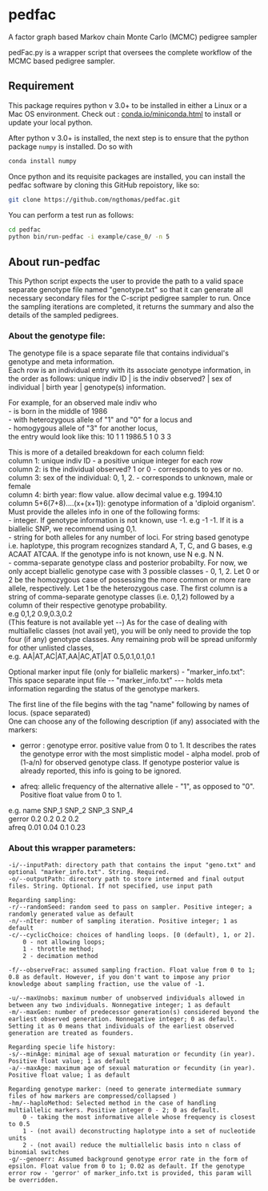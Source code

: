 # pedfac
A factor graph based Markov chain Monte Carlo (MCMC) pedigree sampler

pedFac.py is a wrapper script that oversees the complete workflow of the MCMC based pedigree sampler.

## Requirement

This package requires python v 3.0+ to be installed in either a Linux or a Mac OS environment. Check out : [conda.io/miniconda.html](conda.io/miniconda.html) to install or update your local python.    

After python v 3.0+ is installed, the next step is to ensure that the python package `numpy` is installed.  Do so with

```sh
conda install numpy
```

Once python and its requisite packages are installed, you can install the pedfac software by cloning this
GitHub repoistory, like so:

```sh
git clone https://github.com/ngthomas/pedfac.git
```

You can perform a test run as follows: 

```sh
cd pedfac
python bin/run-pedfac -i example/case_0/ -n 5
```

## About run-pedfac

This Python script expects the user to provide the path to a valid space separate genotype file named "genotype.txt" so that it can generate all necessary secondary files for the C-script pedigree sampler to run. Once the sampling iterations are completed, it returns the summary and also the details of the sampled pedigrees.  

### About the genotype file:
The genotype file is a space separate file that contains individual's genotype and meta information.   
Each row is an individual entry with its associate genotype information, in the order as follows: unique indiv ID | is the indiv observed? | sex of individual | birth year | genotype(s) information.    
  
For example, for an observed male indiv who   
    - is born in the middle of 1986  
    - with heterozygous allele of "1" and "0" for a locus and  
    - homogygous allele of "3" for another locus,  
the entry would look like this: 10 1 1 1986.5 1 0 3 3   

This is more of a detailed breakdown for each column field:  
column 1: unique indiv ID - a positive unique integer for each row  
column 2: is the individual observed? 1 or 0 - corresponds to yes or no.  
column 3: sex of the individual: 0, 1, 2. - corresponds to unknown, male or female   
column 4: birth year: flow value. allow decimal value e.g. 1994.10  
column 5+6(7+8)....(x+(x+1)): genotype information of a 'diploid organism'. Must provide the alleles info in one of the following forms:  
    - integer. If genotype information is not known, use -1. e.g -1 -1. If it is a biallelic SNP, we recommend using 0,1.  
    - string for both alleles for any number of loci. For string based genotype i.e. haplotype, this program recognizes standard A, T, C, and G bases, e.g ACAAT ATCAA. If the genotype info is not known, use N e.g. N N.  
    - comma-separate genotype class and posterior probabilty. For now, we only accept biallelic genotype case with 3 possible classes - 0, 1, 2. Let 0 or 2 be the homozygous case of possessing the more common or more rare allele, respectively. Let 1 be the heterozygous case. The first column is a string of comma-separate genotype classes (i.e. 0,1,2) followed by a column of their respective genotype probability.  
    e.g 0,1,2 0.9,0.3,0.2   
    (This feature is not available yet --) As for the case of dealing with multiallelic classes (not avail yet), you will be only need to provide the top four (if any) genotype classes. Any remaining prob will be spread uniformly for other unlisted classes,   
    e.g. AA|AT,AC|AT,AA|AC,AT|AT 0.5,0.1,0.1,0.1   
  
Optional marker input file (only for biallelic markers) - "marker_info.txt":  
This space separate input file -- "marker_info.txt" --- holds meta information regarding the status of the genotype markers.  

The first line of the file begins with the tag "name" following by names of locus. (space separated)  
One can choose any of the following description (if any) associated with the markers:  

- gerror :  genotype error. positive value from 0 to 1. It describes the rates the genotype error with the most simplistic model - alpha model. prob of (1-a/n) for observed genotype class. If genotype posterior value is already reported, this info is going to be ignored.   

- afreq: allelic frequency of the alternative allele - "1", as opposed to "0". Positive float value from 0 to 1.   
  
e.g.
name SNP_1 SNP_2 SNP_3 SNP_4  
gerror 0.2 0.2 0.2 0.2  
afreq 0.01 0.04 0.1 0.23  
  
### About this wrapper parameters:

    -i/--inputPath: directory path that contains the input "geno.txt" and optional "marker_info.txt". String. Required.
    -o/--outputPath: directory path to store intermed and final output files. String. Optional. If not specified, use input path

    Regarding sampling:
    -r/--randomSeed: random seed to pass on sampler. Positive integer; a randomly generated value as default
    -n/--nIter: number of sampling iteration. Positive integer; 1 as default
    -c/--cyclicChoice: choices of handling loops. [0 (default), 1, or 2].
        0 - not allowing loops;
        1 - throttle method;
        2 - decimation method

    -f/--observeFrac: assumed sampling fraction. Float value from 0 to 1; 0.8 as default. However, if you don't want to impose any prior knowledge about sampling fraction, use the value of -1.

    -u/--maxUnobs: maximum number of unobserved individuals allowed in between any two individuals. Nonnegative integer; 1 as default
    -m/--maxGen: number of predecessor generation(s) considered beyond the earliest observed generation. Nonnegative integer; 0 as default. Setting it as 0 means that individuals of the earliest observed generation are treated as founders.

    Regarding specie life history:
    -s/--minAge: minimal age of sexual maturation or fecundity (in year). Positive float value; 1 as default
    -a/--maxAge: maximum age of sexual maturation or fecundity (in year). Positive float value; 1 as default

    Regarding genotype marker: (need to generate intermediate summary files of how markers are compressed/collapsed )
    -hm/--haploMethod: Selected method in the case of handling multiallelic markers. Positive integer 0 - 2; 0 as default.
        0 - taking the most informative allele whose frequency is closest to 0.5
        1 - (not avail) deconstructing haplotype into a set of nucleotide units
        2 - (not avail) reduce the multiallelic basis into n class of binomial switches
    -g/--genoerr: Assumed background genotype error rate in the form of epsilon. Float value from 0 to 1; 0.02 as default. If the genotype error row - 'gerror' of marker_info.txt is provided, this param will be overridden.

